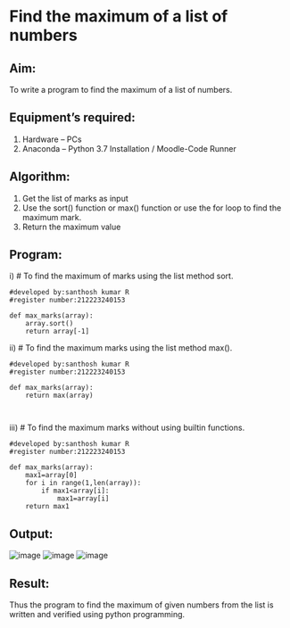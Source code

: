# Find the maximum of a list of numbers
## Aim:
To write a program to find the maximum of a list of numbers.
## Equipment’s required:
1.	Hardware – PCs
2.	Anaconda – Python 3.7 Installation / Moodle-Code Runner
## Algorithm:
1.	Get the list of marks as input
2.	Use the sort() function or max() function or use the for loop to find the maximum mark.
3.	Return the maximum value
## Program:

i)	# To find the maximum of marks using the list method sort.
```
#developed by:santhosh kumar R
#register number:212223240153

def max_marks(array):
    array.sort()
    return array[-1]

```

ii)	# To find the maximum marks using the list method max().
```
#developed by:santhosh kumar R
#register number:212223240153

def max_marks(array):
    return max(array)



```

iii) # To find the maximum marks without using builtin functions.
```
#developed by:santhosh kumar R
#register number:212223240153

def max_marks(array):
    max1=array[0]
    for i in range(1,len(array)):
        if max1<array[i]:
            max1=array[i]
    return max1

```



## Output:
![image](https://github.com/23000966/FindMaximum/assets/153983364/fb8186fd-236a-4ee9-ba2f-f861251c6d12)
![image](https://github.com/23000966/FindMaximum/assets/153983364/d6e3d746-2261-48d7-813b-4df789ab9b71)
![image](https://github.com/23000966/FindMaximum/assets/153983364/9eadcd7c-fd4d-4c23-8194-c898edc1c3af)

## Result:
Thus the program to find the maximum of given numbers from the list is written and verified using python programming.
